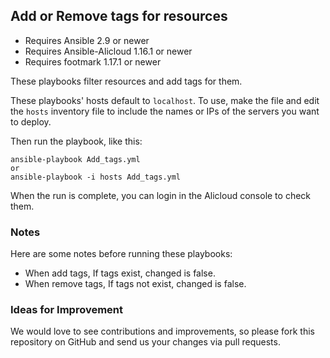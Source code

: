 ## Add or Remove tags for resources

- Requires Ansible 2.9 or newer
- Requires Ansible-Alicloud 1.16.1 or newer
- Requires footmark 1.17.1 or newer


These playbooks filter resources and add tags for them.

These playbooks' hosts default to `localhost`. To use, make the file and edit the `hosts` inventory file to include the names or IPs of the servers
you want to deploy.

Then run the playbook, like this:

	ansible-playbook Add_tags.yml
	or
	ansible-playbook -i hosts Add_tags.yml

When the run is complete, you can login in the Alicloud console to check them.

### Notes

Here are some notes before running these playbooks:

- When add tags, If tags exist, changed is false.
- When remove tags, If tags not exist, changed is false.

### Ideas for Improvement
We would love to see contributions and improvements, so please fork this
repository on GitHub and send us your changes via pull requests.
